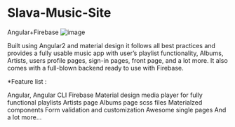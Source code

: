 # Slava-Music-Site
Angular+Firebase
![image](https://user-images.githubusercontent.com/89597087/133686862-5e4cd6b2-c33e-4927-bd98-c181077c34ff.png)

Built using Angular2 and material design it follows all best practices and provides a fully usable music app with user’s playlist functionality, Albums, Artists, users profile pages, sign-in pages, front page, and a lot more. It also comes with a full-blown backend ready to use with Firebase.

*Feature list :

Angular, Angular CLI Firebase Material design media player for fully functional playlists Artists page Albums page scss files Materialzed components Form validation and customization Awesome single pages And a lot more…
